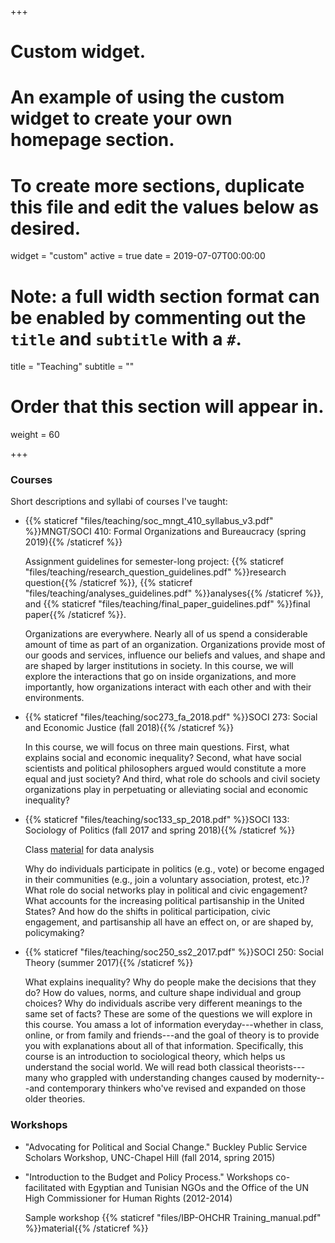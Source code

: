 +++
# Custom widget.
# An example of using the custom widget to create your own homepage section.
# To create more sections, duplicate this file and edit the values below as desired.
widget = "custom"
active = true
date = 2019-07-07T00:00:00

# Note: a full width section format can be enabled by commenting out the `title` and `subtitle` with a `#`.
title = "Teaching"
subtitle = ""

# Order that this section will appear in.
weight = 60

+++

### Courses

Short descriptions and syllabi of courses I've taught:

- {{% staticref "files/teaching/soc_mngt_410_syllabus_v3.pdf" %}}MNGT/SOCI 410: Formal Organizations and Bureaucracy (spring 2019){{% /staticref %}}

	Assignment guidelines for semester-long project: {{% staticref "files/teaching/research_question_guidelines.pdf" %}}research question{{% /staticref %}}, {{% staticref "files/teaching/analyses_guidelines.pdf" %}}analyses{{% /staticref %}}, and {{% staticref "files/teaching/final_paper_guidelines.pdf" %}}final paper{{% /staticref %}}.

	Organizations are everywhere. Nearly all of us spend a considerable amount of time as part of an organization. Organizations provide most of our goods and services, influence our beliefs and values, and shape and are shaped by larger institutions in society. In this course, we will explore the interactions that go on inside organizations, and more importantly, how organizations interact with each other and with their environments.

- {{% staticref "files/teaching/soc273_fa_2018.pdf" %}}SOCI 273: Social and Economic Justice (fall 2018){{% /staticref %}}

	In this course, we will focus on three main questions. First, what explains social and economic inequality? Second, what have social scientists and political philosophers argued would constitute a more equal and just society? And third, what role do schools and civil society organizations play in perpetuating or alleviating social and economic inequality?

- {{% staticref "files/teaching/soc133_sp_2018.pdf" %}}SOCI 133: Sociology of Politics (fall 2017 and spring 2018){{% /staticref %}}

	Class [material](https://github.com/alturkaa/soc133) for data analysis

	Why do individuals participate in politics (e.g., vote) or become engaged in their communities (e.g., join a voluntary association, protest, etc.)? What role do social networks play in political and civic engagement? What accounts for the increasing political partisanship in the United States? And how do the shifts in political participation, civic engagement, and partisanship all have an effect on, or are shaped by, policymaking?

- {{% staticref "files/teaching/soc250_ss2_2017.pdf" %}}SOCI 250: Social Theory (summer 2017){{% /staticref %}}

	What explains inequality? Why do people make the decisions that they do? How do values, norms, and culture shape individual and group choices? Why do individuals ascribe very different meanings to the same set of facts? These are some of the questions we will explore in this course. You amass a lot of information everyday---whether in class, online, or from family and friends---and the goal of theory is to provide you with explanations about all of that information. Specifically, this course is an introduction to sociological theory, which helps us understand the social world. We will read both classical theorists---many who grappled with understanding changes caused by modernity---and contemporary thinkers who've revised and expanded on those older theories.

### Workshops

- "Advocating for Political and Social Change." Buckley Public Service Scholars Workshop, UNC-Chapel Hill (fall 2014, spring 2015)

- "Introduction to the Budget and Policy Process." Workshops co-facilitated with Egyptian and Tunisian NGOs and the Office of the UN High Commissioner for Human Rights (2012-2014) 

	Sample workshop {{% staticref "files/IBP-OHCHR Training_manual.pdf" %}}material{{% /staticref %}}
